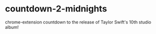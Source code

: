 # countdown-2-midnights
chrome-extension countdown to the release of Taylor Swift's 10th studio album!
